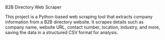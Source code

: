 B2B Directory Web Scraper


This project is a Python-based web scraping tool that extracts company information from a B2B directory website. It scrapes details such as company name, website URL, contact number, location, industry, and more, saving the data in a structured CSV format for analysis.